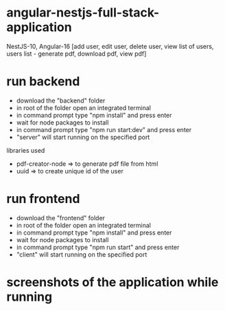 # angular-nestjs-full-stack-application
NestJS-10, Angular-16 [add user, edit user, delete user, view list of users, users list - generate pdf, download pdf, view pdf]

# run backend 
- download the "backend" folder
- in root of the folder open an integrated terminal
- in command prompt type "npm install" and press enter
- wait for node packages to install
- in command prompt type "npm run start:dev" and press enter
- "server" will start running on the specified port

libraries used
- pdf-creator-node => to generate pdf file from html
- uuid => to create unique id of the user

# run frontend
- download the "frontend" folder
- in root of the folder open an integrated terminal
- in command prompt type "npm install" and press enter
- wait for node packages to install
- in command prompt type "npm run start" and press enter
- "client" will start running on the specified port

# screenshots of the application while running





